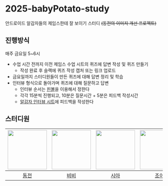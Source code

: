# 2025-babyPotato-study
안드로이드 알감자들의 제임스한테 잘 보이기 스터디 ~~(동전의 이미지 개선 프로젝트)~~

## 진행방식
매주 금요일 5~6시

- 수업 시간 전까지 이전 제임스 수업 시트의 퀴즈에 답변 작성 및 퀴즈 만들기
   - 작성 완료 후 슬랙에 퀴즈 작성 캡처 또는 링크 업로드
- 금요일까지 스터디원들이 만든 퀴즈에 대해 답변 정리 및 학습
- 인터뷰 형식으로 돌아가며 퀴즈에 대해 질문하고 답변
  - 인터뷰 순서는 [핀볼](https://lazygyu.github.io/roulette/)을 이용해서 정한다
  - 각각 15분씩 진행되고, 10분은 질문시간 + 5분은 피드백 작성시간
  - [알감자 인터뷰 시트](https://docs.google.com/spreadsheets/d/1p1Lc3y9uuVwTD1XQ3kLpBCiUfVt9qtz0Rdv3FxXaBDc/edit?usp=sharing)에 피드백을 작성한다

## 스터디원
| <img src="https://github.com/donghyun81.png" width="125"/> | <img src="https://github.com/rosemin928.png" width="125"/> | <img src="https://github.com/Leeyerin0210.png" width="125"/> | <img src="https://github.com/gahyunkim.png" width="125"/> |
|:---------:|:---------:|:---------:|:---------:|
|[동전](https://github.com/donghyun81)</br>|[비비](https://github.com/rosemin928)</br>|[시아](https://github.com/Leeyerin0210)</br>|[조이](https://github.com/gahyunkim)</br>|
</br>
